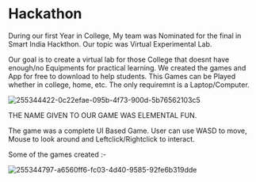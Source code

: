 # Hackathon
During our first Year in College, My team was Nominated for the final in Smart India Hackthon. Our topic was Virtual Experimental Lab.

Our goal is to create a virtual lab for those College that doesnt have enough/no Equipments for practical learning. We created the games and App for free to download to help students. This Games can be Played whether in college, home, etc. The only requiremnt is a Laptop/Computer.

![255344422-0c22efae-095b-4f73-900d-5b76562103c5](https://github.com/sanha3/Hackathon/assets/148524824/93644861-7495-4087-a93e-6c17836e1344)

THE NAME GIVEN TO OUR GAME WAS ELEMENTAL FUN.

The game was a complete UI Based Game. User can use WASD to move, Mouse to look around and Leftclick/Rightclick to interact.

Some of the games created :-

![255344797-a6560ff6-fc03-4d40-9585-92fe6b319dde](https://github.com/sanha3/Hackathon/assets/148524824/203a1df4-5fe9-4f3c-8754-ae68983ca457)
